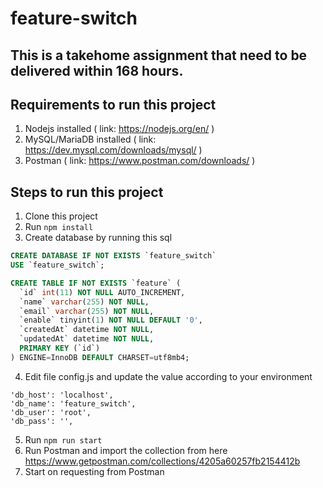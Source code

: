 # feature-switch

## This is a takehome assignment that need to be delivered within 168 hours.

## Requirements to run this project

1. Nodejs installed ( link: https://nodejs.org/en/ )
1. MySQL/MariaDB installed ( link: https://dev.mysql.com/downloads/mysql/ )
1. Postman ( link: https://www.postman.com/downloads/ )

## Steps to run this project

1. Clone this project
1. Run `npm install`
1. Create database by running this sql
```sql
CREATE DATABASE IF NOT EXISTS `feature_switch`
USE `feature_switch`;

CREATE TABLE IF NOT EXISTS `feature` (
  `id` int(11) NOT NULL AUTO_INCREMENT,
  `name` varchar(255) NOT NULL,
  `email` varchar(255) NOT NULL,
  `enable` tinyint(1) NOT NULL DEFAULT '0',
  `createdAt` datetime NOT NULL,
  `updatedAt` datetime NOT NULL,
  PRIMARY KEY (`id`)
) ENGINE=InnoDB DEFAULT CHARSET=utf8mb4;
```
4. Edit file config.js and update the value according to your environment
```
'db_host': 'localhost',
'db_name': 'feature_switch',
'db_user': 'root',
'db_pass': '',
```
5. Run `npm run start`
6. Run Postman and import the collection from here https://www.getpostman.com/collections/4205a60257fb2154412b
7. Start on requesting from Postman